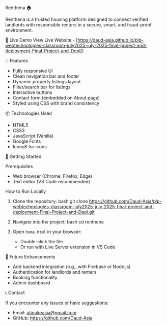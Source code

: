 Renthena 🏠

Renthena is a trusted housing platform designed to connect verified landlords with responsible renters in a secure, smart, and fraud-proof environment.


🔗 Live Demo
View Live Website - [https://daud-asia.github.io/plp-webtechnologies-classroom-july2025-july-2025-final-project-and-deployment-Final-Project-and-Depl/]


💡 Features

- Fully responsive UI
- Clean navigation bar and footer
- Dynamic property listings layout
- Filter/search bar for listings
- Interactive buttons
- Contact form (embedded on About page)
- Styled using CSS with brand consistency

📦 Technologies Used

- HTML5
- CSS3
- JavaScript (Vanilla)
- Google Fonts
- Icons8 for icons


🚀 Getting Started

Prerequisites

- Web browser (Chrome, Firefox, Edge)
- Text editor (VS Code recommended)

How to Run Locally

1. Clone the repository:
   bash
   git clone https://github.com/Daud-Asia/plp-webtechnologies-classroom-july2025-july-2025-final-project-and-deployment-Final-Project-and-Depl.git
   
2. Navigate into the project:
   bash
   cd renthena
   
3. Open `home.html` in your browser:
   - Double-click the file
   - Or run with Live Server extension in VS Code


🧪 Future Enhancements

- Add backend integration (e.g., with Firebase or Node.js)
- Authentication for landlords and renters
- Booking functionality
- Admin dashboard


📞 Contact

If you encounter any issues or have suggestions:

- Email: atinukeasia@gmail.com
- GitHub: https://github.com/Daud-Asia
